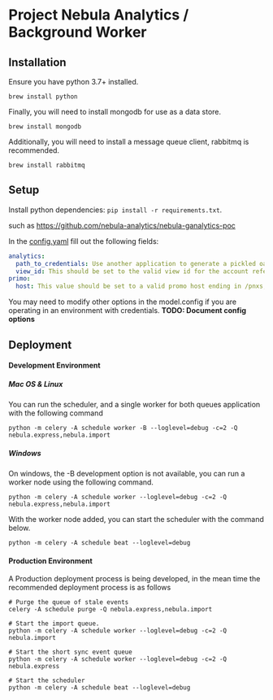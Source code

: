 Project Nebula Analytics / Background Worker
========

Installation
-----
Ensure you have python 3.7+ installed.

```brew install python ```

Finally, you will need to install mongodb for use as a data store.

```brew install mongodb```

Additionally, you will need to install a message queue client, rabbitmq is recommended.

```brew install rabbitmq```

Setup
-----

Install python dependencies:
`pip install -r requirements.txt`.


such as https://github.com/nebula-analytics/nebula-ganalytics-poc

In the [config.yaml](config.yaml) fill out the following fields:
```yaml
analytics:
  path_to_credentials: Use another application to generate a pickled oauth credential, put the path to the credentials in this field
  view_id: This should be set to the valid view id for the account referenced in the above credentials
primo:
  host: This value should be set to a valid promo host ending in /pnxs, see https://developers.exlibrisgroup.com/primo/apis/webservices/rest/pnxs/
```

You may need to modify other options in the model.config if you are operating 
in an environment with credentials. **TODO: Document config options**

Deployment
----------

#### Development Environment

##### Mac OS & Linux

You can run the scheduler, and a single worker for both queues application with the following command

```
python -m celery -A schedule worker -B --loglevel=debug -c=2 -Q nebula.express,nebula.import
```

##### Windows

On windows, the -B development option is not available, you can run a worker node using the following command.
```
python -m celery -A schedule worker --loglevel=debug -c=2 -Q nebula.express,nebula.import
```

With the worker node added, you can start the scheduler with the command below.
```
python -m celery -A schedule beat --loglevel=debug
```

#### Production Environment

A Production deployment process is being developed, in the mean time
the recommended deployment process is as follows

```
# Purge the queue of stale events
celery -A schedule purge -Q nebula.express,nebula.import

# Start the import queue.
python -m celery -A schedule worker --loglevel=debug -c=2 -Q nebula.import

# Start the short sync event queue 
python -m celery -A schedule worker --loglevel=debug -c=2 -Q nebula.express

# Start the scheduler
python -m celery -A schedule beat --loglevel=debug
```

